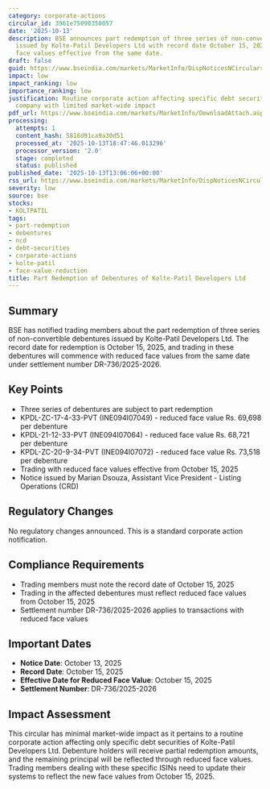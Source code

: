 ```yaml
---
category: corporate-actions
circular_id: 3961e75090350057
date: '2025-10-13'
description: BSE announces part redemption of three series of non-convertible debentures
  issued by Kolte-Patil Developers Ltd with record date October 15, 2025 and reduced
  face values effective from the same date.
draft: false
guid: https://www.bseindia.com/markets/MarketInfo/DispNoticesNCirculars.aspx?Noticeid={7EF20988-3236-4BAE-A0C1-149E335AF406}&noticeno=20251013-19&dt=10/13/2025&icount=19&totcount=65&flag=0
impact: low
impact_ranking: low
importance_ranking: low
justification: Routine corporate action affecting specific debt securities of one
  company with limited market-wide impact
pdf_url: https://www.bseindia.com/markets/MarketInfo/DownloadAttach.aspx?id=20251013-19&attachedId=
processing:
  attempts: 1
  content_hash: 5816d91ca9a30d51
  processed_at: '2025-10-13T18:47:46.013296'
  processor_version: '2.0'
  stage: completed
  status: published
published_date: '2025-10-13T13:06:06+00:00'
rss_url: https://www.bseindia.com/markets/MarketInfo/DispNoticesNCirculars.aspx?Noticeid={7EF20988-3236-4BAE-A0C1-149E335AF406}&noticeno=20251013-19&dt=10/13/2025&icount=19&totcount=65&flag=0
severity: low
source: bse
stocks:
- KOLTPATIL
tags:
- part-redemption
- debentures
- ncd
- debt-securities
- corporate-actions
- kolte-patil
- face-value-reduction
title: Part Redemption of Debentures of Kolte-Patil Developers Ltd
---
```


## Summary

BSE has notified trading members about the part redemption of three series of non-convertible debentures issued by Kolte-Patil Developers Ltd. The record date for redemption is October 15, 2025, and trading in these debentures will commence with reduced face values from the same date under settlement number DR-736/2025-2026.

## Key Points

- Three series of debentures are subject to part redemption
- KPDL-ZC-17-4-33-PVT (INE094I07049) - reduced face value Rs. 69,698 per debenture
- KPDL-21-12-33-PVT (INE094I07064) - reduced face value Rs. 68,721 per debenture
- KPDL-ZC-20-9-34-PVT (INE094I07072) - reduced face value Rs. 73,518 per debenture
- Trading with reduced face values effective from October 15, 2025
- Notice issued by Marian Dsouza, Assistant Vice President - Listing Operations (CRD)

## Regulatory Changes

No regulatory changes announced. This is a standard corporate action notification.

## Compliance Requirements

- Trading members must note the record date of October 15, 2025
- Trading in the affected debentures must reflect reduced face values from October 15, 2025
- Settlement number DR-736/2025-2026 applies to transactions with reduced face values

## Important Dates

- **Notice Date**: October 13, 2025
- **Record Date**: October 15, 2025
- **Effective Date for Reduced Face Value**: October 15, 2025
- **Settlement Number**: DR-736/2025-2026

## Impact Assessment

This circular has minimal market-wide impact as it pertains to a routine corporate action affecting only specific debt securities of Kolte-Patil Developers Ltd. Debenture holders will receive partial redemption amounts, and the remaining principal will be reflected through reduced face values. Trading members dealing with these specific ISINs need to update their systems to reflect the new face values from October 15, 2025.